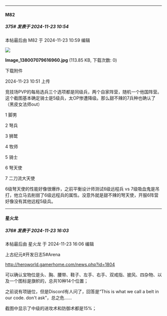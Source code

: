 ﻿
*****

####  M82  
##### 375#       发表于 2024-11-23 10:54

 本帖最后由 M82 于 2024-11-23 10:59 编辑 

<img src="https://img.saraba1st.com/forum/202411/23/105104qzq6eoox66fazcjb.jpg" referrerpolicy="no-referrer">

<strong>Image_138007079616960.jpg</strong> (113.85 KB, 下载次数: 0)

下载附件

2024-11-23 10:51 上传

竞技场PVP的每局选兵三个选项都是同级兵，两个自家阵营，随机一个他国阵营。这个截图基本确定骑士是5级兵，太OP惨遭降级。那么甜不辣的7兵种也确认了（黑皮女法师out）

1 脚男

2 弩兵

3 狮鹫

4 牧师

5 骑士

6 弩天使

7 二刀流大天使

6级弩天使的性能好像很爆炸，之前平衡设计师测试6级远程兵 vs 7级吸血鬼是吊打，他立马去削弱了6级远程兵的属性。没意外就是甜不辣的弩天使，开服6阵营好像没有其他远程5级兵。


*****

####  星火龙  
##### 376#       发表于 2024-11-23 16:03

 本帖最后由 星火龙 于 2024-11-23 16:06 编辑 

上古纪元#开发日志5#Arena

http://heroworld.gamerhome.com/news.php?id=1804

可以确认宝物位是头、胸、腰带、鞋子、左手、右手、双戒指、披风、四杂物、以及一个图标是旗帜的，总共10种14个位置；

之前说有项链位，但是Discord有人问了，回答是“This is what we call a belt in our code. don't ask”，总之危……

截图中显示了中级的进攻术和防御术都是15%；

